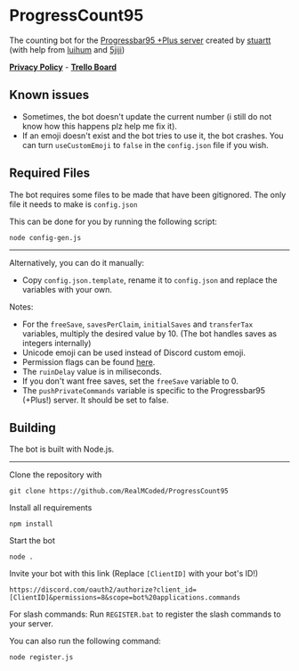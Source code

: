 # ProgressCount95

The counting bot for the [Progressbar95 +Plus server](https://discord.gg/PGMB93T5yJ) created by [stuartt](https://github.com/RealMCoded) (with help from [luihum](https://github.com/luihum) and [5jiji](https://github.com/5jiji))

**[Privacy Policy](https://github.com/RealMCoded/ProgressCount95/blob/master/PRIVACY-POLICY.md)** - **[Trello Board](https://trello.com/b/WMZYOuTd/progresscount95)**

## Known issues

- Sometimes, the bot doesn't update the current number (i still do not know how this happens plz help me fix it).
- If an emoji doesn't exist and the bot tries to use it, the bot crashes. You can turn `useCustomEmoji` to `false` in the `config.json` file if you wish.

## Required Files

The bot requires some files to be made that have been gitignored. The only file it needs to make is `config.json`

This can be done for you by running the following script:
```
node config-gen.js
```

---

Alternatively, you can do it manually:

- Copy `config.json.template`, rename it to `config.json` and replace the variables with your own.

Notes:
* For the `freeSave`, `savesPerClaim`, `initialSaves` and `transferTax` variables, multiply the desired value by 10. (The bot handles saves as integers internally)
* Unicode emoji can be used instead of Discord custom emoji.
* Permission flags can be found [here](https://discord.js.org/#/docs/main/stable/class/Permissions?scrollTo=s-FLAGS).
* The `ruinDelay` value is in miliseconds.
* If you don't want free saves, set the `freeSave` variable to 0.
* The `pushPrivateCommands` variable is specific to the Progressbar95 (+Plus!) server. It should be set to false.

## Building

The bot is built with Node.js.

---

Clone the repository with
```
git clone https://github.com/RealMCoded/ProgressCount95
```

Install all requirements
```
npm install
```

Start the bot
```
node .
```

Invite your bot with this link (Replace `[ClientID]` with your bot's ID!)
```
https://discord.com/oauth2/authorize?client_id=[ClientID]&permissions=8&scope=bot%20applications.commands
```

For slash commands: Run `REGISTER.bat` to register the slash commands to your server.

You can also run the following command:
```
node register.js
```
